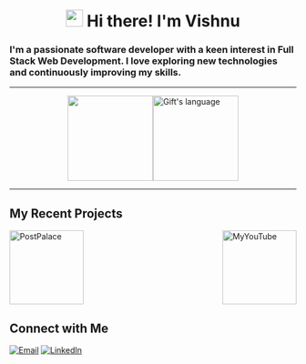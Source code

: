 <h1 align="center"><img src = "https://raw.githubusercontent.com/MartinHeinz/MartinHeinz/master/wave.gif" width = 30px> Hi there! I'm Vishnu</h1>
<h3> I'm a passionate software developer with a keen interest in Full Stack Web Development. I love exploring new technologies and continuously improving my skills.</h3>

___
<div style="display: flex; justify-content: center;">
  <img align="center" src="https://github-readme-stats.vercel.app/api?username=VishnuPratapGit&show_icons=true&theme=radical" height="150px"/>
  <img align="center" src="https://github-readme-stats.vercel.app/api/top-langs/?username=VishnuPratapGit&layout=compact&theme=radical" alt="Gift's language" height="150px" />
</div>

___

## My Recent Projects

<div style="display: flex; justify-content: space-between;">
  <img src="https://github-readme-stats.vercel.app/api/pin/?username=VishnuPratapGit&repo=PostPalace&theme=default" alt="PostPalace" height="130px">
  <img src="https://github-readme-stats.vercel.app/api/pin/?username=VishnuPratapGit&repo=MyYouTube&theme=default" alt="MyYouTube" height="130px">
</div>

## Connect with Me
[![Email](https://img.shields.io/badge/Email-vishnupratap626@gmail.com-red?style=for-the-badge&logo=gmail&logoColor=white)](mailto:vishnupratap626@gmail.com)
[![LinkedIn](https://img.shields.io/badge/LinkedIn-Connect-blue?style=for-the-badge&logo=linkedin)](https://www.linkedin.com/in/vishnuprataps)
